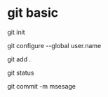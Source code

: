 # git basic

git init

git configure --global user.name

git add .

git status 

git commit -m msesage
